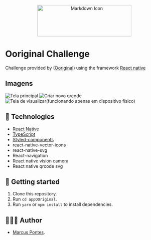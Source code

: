 <p align="center">
  <img src="https://ooriginal.app/_next/static/media/originalLogo.f3487127.svg" alt="Markdown Icon" width="300px" height="100px">
</p>

# Ooriginal Challenge

Challenge provided by
([Ooriginal](https://ooriginal.app/pt))
using the framework
[React native](https://reactnative.dev/)

## Imagens

![Tela principal]([https://i.imgur.com/iTLO0JC.png](https://imgur.com/b25lpaT))
![Criar novo qrcode]([https://i.imgur.com/vgs0lpU.png](https://imgur.com/5n7Tp4A))
![Tela de visualizar(funcionando apenas em dispositivo físico)]([https://i.imgur.com/B8uG8Av.png](https://imgur.com/e60mDn6))

## 🚀 Technologies

- [React Native](https://reactnative.dev/)
- [TypeScript](https://www.typescriptlang.org)
- [Styled-components](https://styled-components.com)
- react-native-vector-icons
- react-native-svg
- React-navigation
- React native vision camera
- React native qrcode svg

## 🤔 Getting started

1. Clone this repository.
2. Run `cd appOOriginal`.
3. Run `yarn` or `npm install` to install dependencies.

## 👨🏻‍💻 Author

- [Marcus Pontes](https://ayo.so/marcuspontes).

